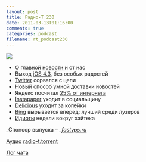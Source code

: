 ```yaml
---
layout: post
title: Радио-Т 230
date: 2011-03-13T01:16:00
comments: true
categories: podcast
filename: rt_podcast230
---
```

![](https://radio-t.com/images/radio-t/rt230.jpg)




- О главной [новости ](http://www.engadget.com/2011/03/09/ipad-2-review/)и от нас
- Выход [iOS 4.3](http://venturebeat.com/2011/03/09/apple-releases-ios-4-3-with-wifi-hotspot-improved-airplay/), без особых радостей
- [Twitter](http://techcrunch.com/2011/03/11/twitter-ecosystem-guidelines/) сорвался с цепи
- Новый способ [умной](http://mashable.com/2011/03/09/zite/) доставки новостей
- Яндекс посчитал [25% от интернета](http://habrahabr.ru/blogs/search_engines/115204/)
- [Instapaper](http://www.readwriteweb.com/archives/now_we_can_read_alone_together_instapaper_adds_soc.php) уходит в социальщину
- [Delicious](http://mashable.com/2011/03/11/delicious-yahoo-sale-report/) уходит за копейки
- [Bing](http://internetno.net/2011/03/11/sistema-bing-stala-poiskovikom-2-v-mire/) вырывается вперед: лучший среди лузеров
- [Идиоты](http://www.switched.com/2011/03/11/stolen-ring-posted-facebook-robert-driscoll-crystal-yamnitzky/) недели вокруг хайтека

_Спонсор выпуска – _[_fastvps.ru_](http://fastvps.ru/)

[Аудио](http://archive.rucast.net/radio-t/media/rt_podcast230.mp3)
[radio-t.torrent](http://www.radio-t.com/torrents/rt_podcast230.mp3.torrent)

[Лог чата](http://chat.radio-t.com/logs/radio-t-230.html)


<audio src="http://archive.rucast.net/radio-t/media/rt_podcast230.mp3" preload="none"></audio>
